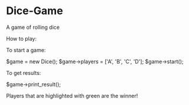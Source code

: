 # Dice-Game
A game of rolling dice


How to play:

To start a game:

$game = new Dice();
$game->players = ['A', 'B', 'C', 'D'];
$game->start();



To get results:

$game->print_result();



Players that are highlighted with green are the winner!
